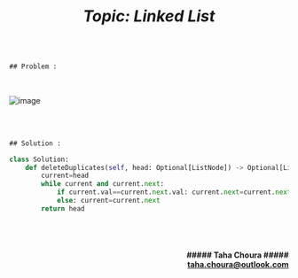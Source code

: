 <h1 align="center";"><em> Topic: Linked List</em></h1>

<br/><br/> 
                    
```diff
## Problem :
```
<br/>              

![image](https://user-images.githubusercontent.com/11164303/169665991-5ef6b618-265f-4fcb-bdb4-bbe58f04b582.png)

                    
<br/><br/> 

                    
```diff
## Solution :
```                           
```python
class Solution:
    def deleteDuplicates(self, head: Optional[ListNode]) -> Optional[ListNode]:
        current=head
        while current and current.next:
            if current.val==current.next.val: current.next=current.next.next
            else: current=current.next
        return head
```

<br/><br/>               
<h4 align="right">##### Taha Choura ##### <br/> <a align="right" width="100" href="#">taha.choura@outlook.com</a> </h4>
                                                                                     
                                                                                     
